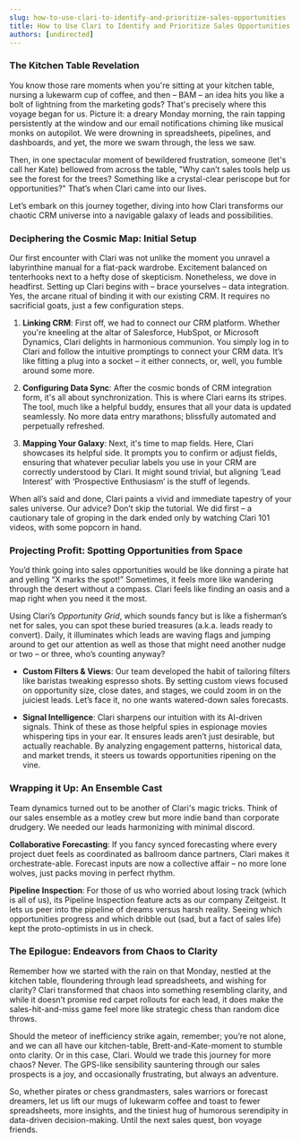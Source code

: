 ```yaml
---
slug: how-to-use-clari-to-identify-and-prioritize-sales-opportunities
title: How to Use Clari to Identify and Prioritize Sales Opportunities
authors: [undirected]
---
```



### The Kitchen Table Revelation  

You know those rare moments when you're sitting at your kitchen table, nursing a lukewarm cup of coffee, and then – BAM – an idea hits you like a bolt of lightning from the marketing gods? That's precisely where this voyage began for us. Picture it: a dreary Monday morning, the rain tapping persistently at the window and our email notifications chiming like musical monks on autopilot. We were drowning in spreadsheets, pipelines, and dashboards, and yet, the more we swam through, the less we saw.

Then, in one spectacular moment of bewildered frustration, someone (let's call her Kate) bellowed from across the table, "Why can’t sales tools help us see the forest for the trees? Something like a crystal-clear periscope but for opportunities?" That’s when Clari came into our lives. 

Let’s embark on this journey together, diving into how Clari transforms our chaotic CRM universe into a navigable galaxy of leads and possibilities.  

### Deciphering the Cosmic Map: Initial Setup  

Our first encounter with Clari was not unlike the moment you unravel a labyrinthine manual for a flat-pack wardrobe. Excitement balanced on tenterhooks next to a hefty dose of skepticism. Nonetheless, we dove in headfirst. Setting up Clari begins with – brace yourselves – data integration. Yes, the arcane ritual of binding it with our existing CRM. It requires no sacrificial goats, just a few configuration steps. 

1. **Linking CRM**: First off, we had to connect our CRM platform. Whether you're kneeling at the altar of Salesforce, HubSpot, or Microsoft Dynamics, Clari delights in harmonious communion. You simply log in to Clari and follow the intuitive promptings to connect your CRM data. It’s like fitting a plug into a socket – it either connects, or, well, you fumble around some more.

2. **Configuring Data Sync**: After the cosmic bonds of CRM integration form, it's all about synchronization. This is where Clari earns its stripes. The tool, much like a helpful buddy, ensures that all your data is updated seamlessly. No more data entry marathons; blissfully automated and perpetually refreshed. 

3. **Mapping Your Galaxy**: Next, it's time to map fields. Here, Clari showcases its helpful side. It prompts you to confirm or adjust fields, ensuring that whatever peculiar labels you use in your CRM are correctly understood by Clari. It might sound trivial, but aligning ‘Lead Interest’ with ‘Prospective Enthusiasm’ is the stuff of legends.

When all’s said and done, Clari paints a vivid and immediate tapestry of your sales universe. Our advice? Don’t skip the tutorial. We did first – a cautionary tale of groping in the dark ended only by watching Clari 101 videos, with some popcorn in hand.

### Projecting Profit: Spotting Opportunities from Space  

You’d think going into sales opportunities would be like donning a pirate hat and yelling “X marks the spot!” Sometimes, it feels more like wandering through the desert without a compass. Clari feels like finding an oasis and a map right when you need it the most.  

Using Clari’s *Opportunity Grid*, which sounds fancy but is like a fisherman’s net for sales, you can spot these buried treasures (a.k.a. leads ready to convert). Daily, it illuminates which leads are waving flags and jumping around to get our attention as well as those that might need another nudge or two – or three, who’s counting anyway?

- **Custom Filters & Views**: Our team developed the habit of tailoring filters like baristas tweaking espresso shots. By setting custom views focused on opportunity size, close dates, and stages, we could zoom in on the juiciest leads. Let’s face it, no one wants watered-down sales forecasts.

- **Signal Intelligence**: Clari sharpens our intuition with its AI-driven signals. Think of these as those helpful spies in espionage movies whispering tips in your ear. It ensures leads aren’t just desirable, but actually reachable. By analyzing engagement patterns, historical data, and market trends, it steers us towards opportunities ripening on the vine.  

### Wrapping it Up: An Ensemble Cast  

Team dynamics turned out to be another of Clari's magic tricks. Think of our sales ensemble as a motley crew but more indie band than corporate drudgery. We needed our leads harmonizing with minimal discord.

**Collaborative Forecasting**: If you fancy synced forecasting where every project duet feels as coordinated as ballroom dance partners, Clari makes it orchestrate-able. Forecast inputs are now a collective affair – no more lone wolves, just packs moving in perfect rhythm.  

**Pipeline Inspection**: For those of us who worried about losing track (which is all of us), its Pipeline Inspection feature acts as our company Zeitgeist. It lets us peer into the pipeline of dreams versus harsh reality. Seeing which opportunities progress and which dribble out (sad, but a fact of sales life) kept the proto-optimists in us in check.

### The Epilogue: Endeavors from Chaos to Clarity  
  
Remember how we started with the rain on that Monday, nestled at the kitchen table, floundering through lead spreadsheets, and wishing for clarity? Clari transformed that chaos into something resembling clarity, and while it doesn’t promise red carpet rollouts for each lead, it does make the sales-hit-and-miss game feel more like strategic chess than random dice throws.

Should the meteor of inefficiency strike again, remember; you’re not alone, and we can all have our kitchen-table, Brett-and-Kate-moment to stumble onto clarity. Or in this case, Clari. Would we trade this journey for more chaos? Never. The GPS-like sensibility sauntering through our sales prospects is a joy, and occasionally frustrating, but always an adventure.  

So, whether pirates or chess grandmasters, sales warriors or forecast dreamers, let us lift our mugs of lukewarm coffee and toast to fewer spreadsheets, more insights, and the tiniest hug of humorous serendipity in data-driven decision-making. Until the next sales quest, bon voyage friends.